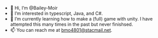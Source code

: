 - 👋 Hi, I’m @Bailey-Moir
- 👀 I’m interested in typescript, Java, and C#.
- 🌱 I’m currently learning how to make a (full) game with unity. I have attempted this many times in the past but never finishsed.
- 📫 You can reach me at bmo4801@stacmail.net.

<!---
Bailey-Moir/Bailey-Moir is a ✨ special ✨ repository because its `README.md` (this file) appears on your GitHub profile.
You can click the Preview link to take a look at your changes.
--->
